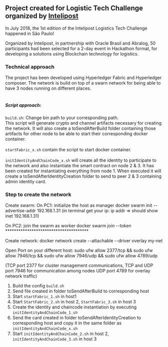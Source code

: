 ## Project created for Logistic Tech Challenge organized by [Intelipost](https://www.intelipost.com.br/)
In July 2018, the 1st edition of the Intelipost Logistics Tech Challenge happened in São Paulo!

Organized by Intelipost, in partnership with Oracle Brasil and Abralog, 50 participants had been selected for a 2-day event in Hackathon format, for developing a solutions using Blockchain technology for logistics.

### Technical approach
The project has been developed using Hyperledger Fabric and Hyperledger composer. The network is build on top of a swarn network for being able to have 3 nodes running on different places.<br/><br/>
##### Script approach: <br/>
`build.sh`: Change bin path to your corresponding path.<br/> 
This script will generate crypto and channel artifacts necessary for creating the network. It will also create a toSendAfterBuild folder containing those artifacts for other node to be able to start their corresponding docker container.<br/><br/>
`startFabric_x.sh` contain the script to start docker container.<br/><br/>
`initIdentityAndChainCode_x.sh` will create all the identity to participate to the network and also instantiate the smart contract on node 2 & 3. It has been created for instantiating everything from node 1. When executed it will create a toSendAfterIdentityCreation folder to send to peer 2 & 3 containing admin identity card.

### Step to create the network
Create swarm:
On PC1: initialize the host as manager
	docker swarm init --advertise-addr 192.168.1.31 (in terminal get your ip: ip addr  => should show inet 192.168.1.31)

On PC2: join the swarm as worker
docker swarm join --token ************************************** 

Create network:
docker network create --attachable --driver overlay my-net

Open Port on your different host:
sudo ufw allow 2377/tcp && sudo ufw allow 7946/tcp && sudo ufw allow 7946/udp && sudo ufw allow 4789/udp

(TCP port 2377 for cluster management communications, TCP and UDP port 7946 for communication among nodes UDP port 4789 for overlay network traffic)

1. Build the config `build.sh`
2. Send file created in folder toSendAfterBuild to corresponding host
3. Start `startFabric_1.sh` in host1 
4. Start `StartFabric_2.sh` in host 2, `StartFabric_3.sh` in host 3
5. Create the identity and chaincode instantiation by executing `initIdentityAndChainCode_1.sh`
6. Send the card created in folder toSendAfterIdentityCreation to corresponding host and copy it in the same folder as `initIdentityAndChainCode_x.sh`
7. Start `initIdentityAndChainCode_2.sh` in host 2, `initIdentityAndChainCode_3.sh` in host 3
